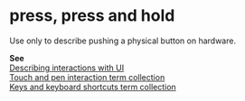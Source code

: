 # press, press and hold

Use only to describe pushing a physical button on hardware.

**See**  
[Describing interactions with UI](~/procedures-instructions/describing-interactions-with-ui.md)  
[Touch and pen interaction term collection](~/a-z-word-list-term-collections/term-collections/touch-pen-interaction-terms.md)  
[Keys and keyboard shortcuts term collection](~/a-z-word-list-term-collections/term-collections/keys-keyboard-shortcuts.md)  
